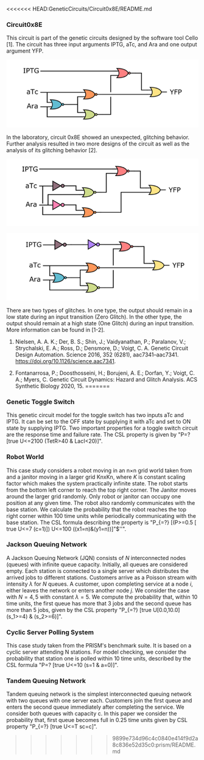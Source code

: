 <<<<<<< HEAD:GeneticCircuits/Circuit0x8E/README.md
### Circuit0x8E

This circuit is part of the genetic circuits designed by the software tool Cello [1]. The circuit has three input arguments IPTG, aTc, and Ara and one output argument YFP.

![Figure1](../../media/0x8E_Original.png)

In the laboratory, circuit 0x8E showed an unexpected, glitching behavior. Further analysis resulted in two more designs of the circuit as well as the analysis of its glitching behavior [2].

![Figure2](../../media/0x8E_LogicHazardFree.png)

![Figure3](../../media/0x8E_TwoInverter.png)

There are two types of glitches. In one type, the output should remain in a low state during an input transition (Zero Glitch). In the other type, the output should remain at a high state (One Glitch) during an input transition. More information can be found in [1-2].

1. Nielsen, A. A. K.; Der, B. S.; Shin, J.; Vaidyanathan, P.; Paralanov, V.; Strychalski, E. A.; Ross, D.; Densmore, D.; Voigt, C. A. Genetic Circuit Design Automation. Science 2016, 352 (6281), aac7341–aac7341. https://doi.org/10.1126/science.aac7341.

2. Fontanarrosa, P.; Doosthosseini, H.; Borujeni, A. E.; Dorfan, Y.; Voigt, C. A.; Myers, C. Genetic Circuit Dynamics: Hazard and Glitch Analysis. ACS Synthetic Biology 2020, 15.
=======
### Genetic Toggle Switch
This genetic circuit model for the toggle switch has two inputs aTc and IPTG. It can be set to the OFF state by supplying it with aTc and set to ON state by supplying IPTG. Two important properties for a toggle switch circuit are the response time and failure rate. The CSL property is given by "P=? [true U<=2100 (TetR>40 &  LacI<20)]". 

### Robot World
This case study considers a robot moving in an n×n grid world taken from and a janitor moving in a larger grid KnxKn, where $K$ is constant scaling factor which makes the system practically infinite state. The robot starts from the bottom left corner to reach the top right corner. The Janitor moves around the larger grid randomly. Only robot or janitor can occupy one position at any given time. The robot also randomly communicates with the base station. We calculate the probability that the robot reaches the top right corner within $100$ time units while periodically communicating with the base station. The CSL formula describing the property is "P_{=?} [(P>=0.5 [ true U<=7 (c=1)]) U<=100 ((x1=n)&(y1=n))]"$''". 

### Jackson Queuing Network
A Jackson Queuing Network (JQN) consists of $N$ interconnected nodes (queues) with infinite queue capacity. Initially, all queues are considered empty. Each station is connected to a single server which distributes the arrived jobs to different stations. Customers arrive as a Poisson stream with intensity $\lambda$ for $N$ queues. A customer, upon completing service at a node $i$, either leaves the network or enters another node $j$. We consider the case with $N=4,5$ with constant $\lambda=5$. We compute the probability that, within 10 time units, the first queue has more that $3$ jobs and the second queue has more than $5$ jobs, given by the CSL property "P_{=?} [true U[0.0,10.0]  (s\_1>=4) & (s_2>=6)]". 

### Cyclic Server Polling System
This case study taken from the PRISM's benchmark suite. It is based on a cyclic server attending N stations. For model checking, we consider the probability that station one is polled within 10 time units, described by the CSL formula "P=? [true U<=10 (s=1 &  a=0)]". 

### Tandem Queuing Network 
Tandem queuing network is the simplest interconnected queuing network with two queues with one server each. Customers join the first queue and enters the second queue immediately after completing the service. We consider both queues with capacity c. In this paper we consider the probability that, first queue becomes full in 0.25 time units given by CSL property "P_{=?} [true U<=T sc=c]". 
>>>>>>> 9899e734d96c4c0840e414f9d2a8c836e52d35c0:prism/README.md

